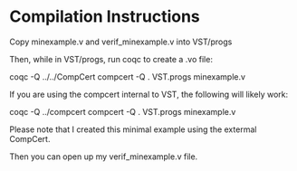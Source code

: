 Compilation Instructions
========================

Copy minexample.v and verif_minexample.v into VST/progs

Then, while in VST/progs, run coqc to create a .vo file:

coqc -Q ../../CompCert compcert -Q . VST.progs minexample.v

If you are using the compcert internal to VST, the following will likely work:

coqc -Q ../compcert compcert -Q . VST.progs minexample.v

Please note that I created this minimal example using the extermal CompCert.

Then you can open up my verif_minexample.v file.

